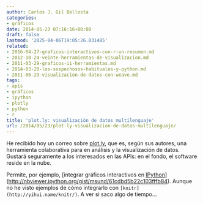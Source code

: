 ```yaml
---
author: Carlos J. Gil Bellosta
categories:
- gráficos
date: 2014-05-23 07:16:16+00:00
draft: false
lastmod: '2025-04-06T19:05:26.031485'
related:
- 2016-04-27-graficos-interactivos-con-r-un-resumen.md
- 2012-10-24-veinte-herramientas-de-visualizacion.md
- 2011-03-29-graficos-ii-herramientas.md
- 2014-03-20-los-sospechosos-habituales-y-python.md
- 2011-06-29-visualizacion-de-datos-con-weave.md
tags:
- apis
- gráficos
- ipython
- plotly
- python
- r
title: 'plot.ly: visualización de datos multilenguaje'
url: /2014/05/23/plot-ly-visualizacion-de-datos-multilenguaje/
---
```


He recibido hoy un correo sobre [plot.ly](https://plot.ly/), que es, según sus autores, una herramienta colaborativa para en análisis y la visualización de datos. Gustará seguramente a los interesados en las APIs: en el fondo, el software reside en la nube.

Permite, por ejemplo, [integrar gráficos interactivos en [IPython](http://ipython.org/)](http://nbviewer.ipython.org/gist/msund/61cdbd5b22c103fffb84). Aunque no he visto ejemplos de cómo integrarlo con `[knitr](http://yihui.name/knitr/)`. A ver si saco algo de tiempo...